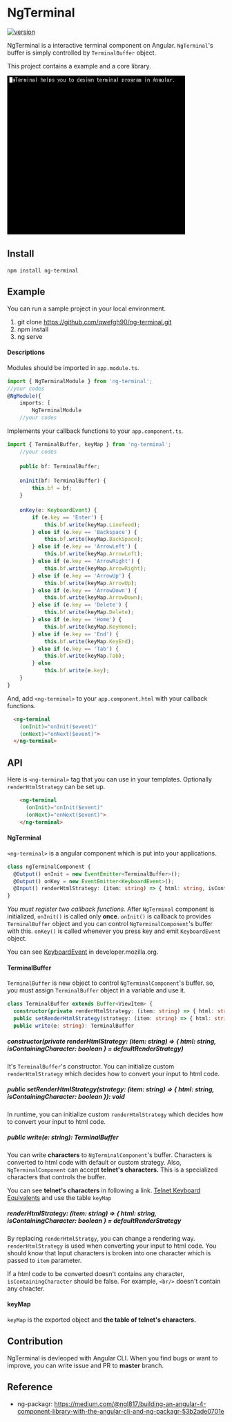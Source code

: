 # NgTerminal

[![version](https://img.shields.io/badge/ng--terminal-1.0.0-green.svg)](https://www.npmjs.com/package/ng-terminal)

NgTerminal is a interactive terminal component on Angular. `NgTerminal`'s buffer is simply controlled by `TerminalBuffer` object. 

This project contains a example and a core library.

![play.gif](play.gif)

## Install

```
npm install ng-terminal
```

## Example

You can run a sample project in your local environment.

1) git clone https://github.com/qwefgh90/ng-terminal.git
2) npm install
3) ng serve

#### Descriptions

Modules should be imported in `app.module.ts`.

```typescript
import { NgTerminalModule } from 'ng-terminal';
//your codes
@NgModule({
    imports: [
        NgTerminalModule
    //your codes
```

Implements your callback functions to your `app.component.ts`.

```typescript
import { TerminalBuffer, keyMap } from 'ng-terminal';
    //your codes

    public bf: TerminalBuffer;
    
    onInit(bf: TerminalBuffer) {
        this.bf = bf;
    }
    
    onKey(e: KeyboardEvent) {
        if (e.key == 'Enter') {
            this.bf.write(keyMap.Linefeed);
        } else if (e.key == 'Backspace') {
            this.bf.write(keyMap.BackSpace);
        } else if (e.key == 'ArrowLeft') {
            this.bf.write(keyMap.ArrowLeft);
        } else if (e.key == 'ArrowRight') {
            this.bf.write(keyMap.ArrowRight);
        } else if (e.key == 'ArrowUp') {
            this.bf.write(keyMap.ArrowUp);
        } else if (e.key == 'ArrowDown') {
            this.bf.write(keyMap.ArrowDown);
        } else if (e.key == 'Delete') {
            this.bf.write(keyMap.Delete);
        } else if (e.key == 'Home') {
            this.bf.write(keyMap.KeyHome);
        } else if (e.key == 'End') {
            this.bf.write(keyMap.KeyEnd);
        } else if (e.key == 'Tab') {
            this.bf.write(keyMap.Tab);
        } else
            this.bf.write(e.key);
    }
}
```

And, add `<ng-terminal>` to your `app.component.html` with your callback functions.

```html
  <ng-terminal 
    (onInit)="onInit($event)" 
    (onNext)="onNext($event)">
  </ng-terminal>
```

## API

Here is `<ng-terminal>` tag that you can use in your templates. Optionally `renderHtmlStrategy` can be set up.

```html
    <ng-terminal
      (onInit)="onInit($event)" 
      (onNext)="onNext($event)">
    </ng-terminal>
```


#### NgTerminal

`<ng-terminal>` is a angular component which is put into your applications.

```typescript
class ngTerminalComponent {
  @Output() onInit = new EventEmitter<TerminalBuffer>();
  @Output() onKey = new EventEmitter<KeyboardEvent>();
  @Input() renderHtmlStrategy: (item: string) => { html: string, isContainingCharacter: boolean };
}
```

*You must register two callback functions.* After `NgTerminal` component is initialized, `onInit()` is called only **once**. `onInit()` is callback to provides `TerminalBuffer` object and you can control `NgTerminalComponent`'s buffer with this. `onKey()` is called whenever you press key and emit `KeyboardEvent` object.

You can see [KeyboardEvent](https://developer.mozilla.org/ko/docs/Web/API/KeyboardEvent) in developer.mozilla.org.

#### TerminalBuffer

`TerminalBuffer` is new object to control `NgTerminalComponent`'s buffer. so, you must assign `TerminalBuffer` object in a variable and use it.

```typescript
class TerminalBuffer extends Buffer<ViewItem> {
  constructor(private renderHtmlStrategy: (item: string) => { html: string, isContainingCharacter: boolean } = defaultRenderStrategy)
  public setRenderHtmlStrategy(strategy: (item: string) => { html: string, isContainingCharacter: boolean }): void
  public write(e: string): TerminalBuffer
```

##### constructor(private renderHtmlStrategy: (item: string) => { html: string, isContainingCharacter: boolean } = defaultRenderStrategy)

It's `TerminalBuffer`'s constructor. You can initialize custom `renderHtmlStrategy` which decides how to convert your input to html code.

##### public setRenderHtmlStrategy(strategy: (item: string) => { html: string, isContainingCharacter: boolean }): void

In runtime, you can initialize custom `renderHtmlStrategy` which decides how to convert your input to html code.

##### public write(e: string): TerminalBuffer

You can write **characters** to `NgTerminalComponent`'s buffer. Characters is converted to html code with default or custom strategy. Also, `NgTerminalComponent` can accept **telnet's characters.** This is a specialized characters that controls the buffer.

You can see **telnet's characters** in following a link.
[Telnet Keyboard Equivalents](https://www.novell.com/documentation/extend5/Docs/help/Composer/books/TelnetAppendixB.html) and use the table `keyMap`

##### renderHtmlStrategy: (item: string) => { html: string, isContainingCharacter: boolean } = defaultRenderStrategy

By replacing `renderHtmlStratgy`, you can change a rendering way. `renderHtmlStrategy` is used when converting your input to html code. You should know that Input characters is broken into one character which is passed to `item` parameter.

If a html code to be converted doesn't contains any character, `isContainingCharacter` should be false. For example, `<br/>` doesn't contain any chracter.

#### keyMap

`keyMap` is the exported object and **the table of telnet's characters.**

## Contribution

NgTerminal is devleoped with Angular CLI.
When you find bugs or want to improve, you can write issue and PR to **master** branch.

## Reference

- ng-packagr: https://medium.com/@ngl817/building-an-angular-4-component-library-with-the-angular-cli-and-ng-packagr-53b2ade0701e
